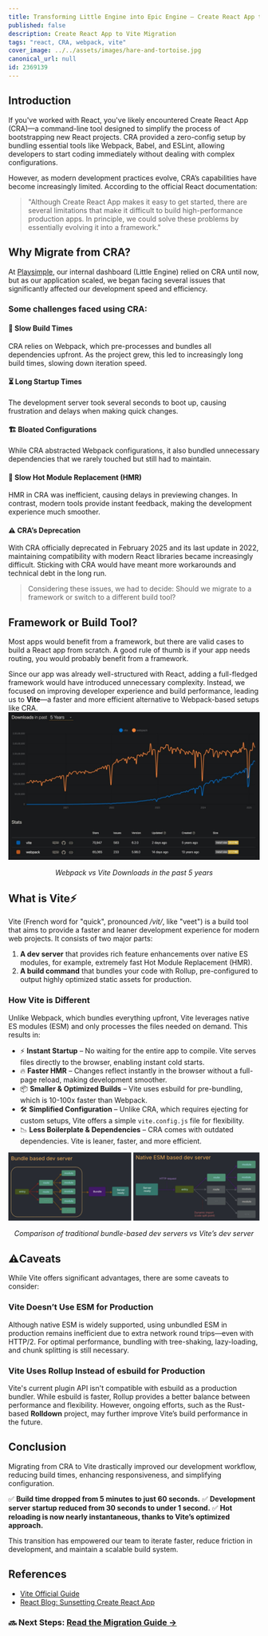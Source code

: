 ```yaml
---
title: Transforming Little Engine into Epic Engine — Create React App to Vite Migration
published: false
description: Create React App to Vite Migration
tags: "react, CRA, webpack, vite"
cover_image: ../../assets/images/hare-and-tortoise.jpg
canonical_url: null
id: 2369139
---
```


## Introduction

If you've worked with React, you've likely encountered Create React App (CRA)—a command-line tool designed to simplify the process of bootstrapping new React projects. CRA provided a zero-config setup by bundling essential tools like Webpack, Babel, and ESLint, allowing developers to start coding immediately without dealing with complex configurations.

However, as modern development practices evolve, CRA’s capabilities have become increasingly limited. According to the official React documentation:

> "Although Create React App makes it easy to get started, there are several limitations that make it difficult to build high-performance production apps. In principle, we could solve these problems by essentially evolving it into a framework."

## Why Migrate from CRA?

At [Playsimple](https://playsimple.in/), our internal dashboard (Little Engine) relied on CRA until now, but as our application scaled, we began facing several issues that significantly affected our development speed and efficiency.

### Some challenges faced using CRA:

#### 🐌 Slow Build Times

CRA relies on Webpack, which pre-processes and bundles all dependencies upfront. As the project grew, this led to increasingly long build times, slowing down iteration speed.

#### ⏳ Long Startup Times

The development server took several seconds to boot up, causing frustration and delays when making quick changes.

#### 🏗️ Bloated Configurations

While CRA abstracted Webpack configurations, it also bundled unnecessary dependencies that we rarely touched but still had to maintain.

#### 🔄 Slow Hot Module Replacement (HMR)

HMR in CRA was inefficient, causing delays in previewing changes. In contrast, modern tools provide instant feedback, making the development experience much smoother.

#### ⚠️ CRA’s Deprecation

With CRA officially deprecated in February 2025 and its last update in 2022, maintaining compatibility with modern React libraries became increasingly difficult. Sticking with CRA would have meant more workarounds and technical debt in the long run.

> Considering these issues, we had to decide: Should we migrate to a framework or switch to a different build tool?

## Framework or Build Tool?

Most apps would benefit from a framework, but there are valid cases to build a React app from scratch. A good rule of thumb is if your app needs routing, you would probably benefit from a framework.

Since our app was already well-structured with React, adding a full-fledged framework would have introduced unnecessary complexity. Instead, we focused on improving developer experience and build performance, leading us to **Vite**—a faster and more efficient alternative to Webpack-based setups like CRA.
![Webpack vs Vite Downloads in the past 5 years](../../assets/images/vite-webpack-comparison.jpg)

<p align="center"><em>Webpack vs Vite Downloads in the past 5 years</em></p>

## What is Vite⚡

Vite (French word for "quick", pronounced _/vit/_, like "veet") is a build tool that aims to provide a faster and leaner development experience for modern web projects. It consists of two major parts:

1. **A dev server** that provides rich feature enhancements over native ES modules, for example, extremely fast Hot Module Replacement (HMR).
2. **A build command** that bundles your code with Rollup, pre-configured to output highly optimized static assets for production.

### How Vite is Different

Unlike Webpack, which bundles everything upfront, Vite leverages native ES modules (ESM) and only processes the files needed on demand. This results in:

- ⚡ **Instant Startup** – No waiting for the entire app to compile. Vite serves files directly to the browser, enabling instant cold starts.
- 🔥 **Faster HMR** – Changes reflect instantly in the browser without a full-page reload, making development smoother.
- 📦 **Smaller & Optimized Builds** – Vite uses esbuild for pre-bundling, which is 10-100x faster than Webpack.
- 🛠️ **Simplified Configuration** – Unlike CRA, which requires ejecting for custom setups, Vite offers a simple `vite.config.js` file for flexibility.
- 📉 **Less Boilerplate & Dependencies** – CRA comes with outdated dependencies. Vite is leaner, faster, and more efficient.

![Comparison of traditional bundle-based dev servers vs Vite’s dev server](../../assets/images/dev-servers.jpg)

<p align="center"><em>Comparison of traditional bundle-based dev servers vs Vite’s dev server</em></p>

## ⚠️Caveats

While Vite offers significant advantages, there are some caveats to consider:

### Vite Doesn’t Use ESM for Production

Although native ESM is widely supported, using unbundled ESM in production remains inefficient due to extra network round trips—even with HTTP/2. For optimal performance, bundling with tree-shaking, lazy-loading, and chunk splitting is still necessary.

### Vite Uses Rollup Instead of esbuild for Production

Vite's current plugin API isn't compatible with esbuild as a production bundler. While esbuild is faster, Rollup provides a better balance between performance and flexibility. However, ongoing efforts, such as the Rust-based **Rolldown** project, may further improve Vite’s build performance in the future.

## Conclusion

Migrating from CRA to Vite drastically improved our development workflow, reducing build times, enhancing responsiveness, and simplifying configuration.

✅ **Build time dropped from 5 minutes to just 60 seconds.**
✅ **Development server startup reduced from 30 seconds to under 1 second.**
✅ **Hot reloading is now nearly instantaneous, thanks to Vite’s optimized approach.**

This transition has empowered our team to iterate faster, reduce friction in development, and maintain a scalable build system.

## References

- [Vite Official Guide](https://vitejs.dev/)
- [React Blog: Sunsetting Create React App](https://react.dev/blog/2025/sunsetting-create-react-app)

### 🔜 Next Steps: [Read the Migration Guide →](https://dev.to/sahillk/migrating-from-create-react-app-to-vite-a-step-by-step-guide-1b4k)
